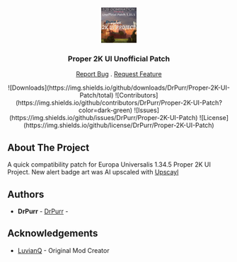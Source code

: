 <br/>
<p align="center">
  <a href="https://github.com/DrPurr/Proper-2K-UI-Patch">
    <img src="thumbnail.png" alt="Logo" width="80" height="80">
  </a>

  <h3 align="center">Proper 2K UI Unofficial Patch</h3>

  <p align="center">
    <a href="https://github.com/DrPurr/Proper-2K-UI-Patch/issues">Report Bug</a>
    .
    <a href="https://github.com/DrPurr/Proper-2K-UI-Patch/issues">Request Feature</a>
  </p>
</p>

<p align="center">![Downloads](https://img.shields.io/github/downloads/DrPurr/Proper-2K-UI-Patch/total) ![Contributors](https://img.shields.io/github/contributors/DrPurr/Proper-2K-UI-Patch?color=dark-green) ![Issues](https://img.shields.io/github/issues/DrPurr/Proper-2K-UI-Patch) ![License](https://img.shields.io/github/license/DrPurr/Proper-2K-UI-Patch)</p>

## About The Project

A quick compatibility patch for Europa Universalis 1.34.5 Proper 2K UI Project. New alert badge art was AI upscaled with [Upscayl](https://github.com/upscayl/upscayll)

## Authors

* **DrPurr** - [DrPurr](https://github.com/drpurr) - 

## Acknowledgements

* [LuvianQ](https://steamcommunity.com/id/luvian03/myworkshopfiles/) - Original Mod Creator
